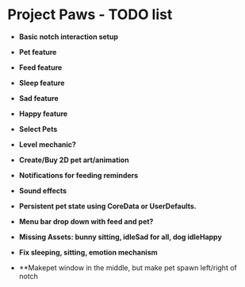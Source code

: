 # Project Paws - TODO list

- **Basic notch interaction setup**
- **Pet feature**
- **Feed feature**
- **Sleep feature**
- **Sad feature**
- **Happy feature**
- **Select Pets**
- **Level mechanic?**
- **Create/Buy 2D pet art/animation**
- **Notifications for feeding reminders**
- **Sound effects**
- **Persistent pet state using CoreData or UserDefaults.**
- **Menu bar drop down with feed and pet?**

- **Missing Assets: bunny sitting, idleSad for all, dog idleHappy**
- **Fix sleeping, sitting, emotion mechanism**
- **Makepet window in the middle, but make pet spawn left/right of notch
